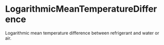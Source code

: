 LogarithmicMeanTemperatureDifference
====================================

Logarithmic mean temperature difference between refrigerant and water or air.
